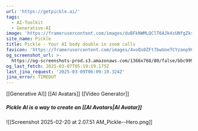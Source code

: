 ```yaml
---
url: 'https://getpickle.ai/'
tags:
  - AI-Toolkit
  - Generative-AI
image: 'https://framerusercontent.com/images/duBFkNWMLQClT6AJk4zUNfgZks.png'
site_name: Pickle
title: Pickle - Your AI body double in zoom calls
favicon: 'https://framerusercontent.com/images/4voQs0ZFt7bwUoeTCYzanp9Cg.png'
og_screenshot_url: >-
  https://og-screenshots-prod.s3.amazonaws.com/1366x768/80/false/bbc999004e5da68ed7422e309b35766812f0fdfccfe3b4a5831053b791327122.jpeg
og_last_fetch: 2025-03-07T05:19:19.175Z
last_jina_request: '2025-03-09T06:09:19.324Z'
jina_error: TIMEOUT
---
```

[[Generative AI]]
[[AI Avatars]]
[[Video Generator]]

##### Pickle AI is a way to create an [[AI Avatars|AI Avatar]]
![[Screenshot 2025-02-20 at 2.07.51 AM_Pickle--Hero.png]]
